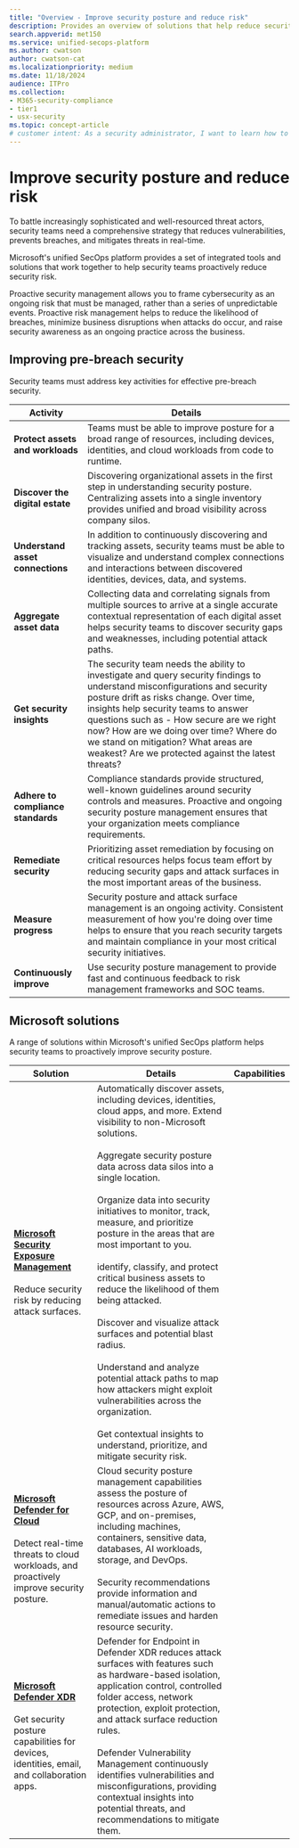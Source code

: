 ```yaml
---
title: "Overview - Improve security posture and reduce risk"
description: Provides an overview of solutions that help reduce security risk in Microsoft's unified security operations platform.
search.appverid: met150
ms.service: unified-secops-platform
ms.author: cwatson
author: cwatson-cat
ms.localizationpriority: medium
ms.date: 11/18/2024
audience: ITPro
ms.collection:
- M365-security-compliance
- tier1
- usx-security
ms.topic: concept-article
# customer intent: As a security administrator, I want to learn how to proactively improve security posture and reduce risk exposure in my organization.
---
```


# Improve security posture and reduce risk

To battle increasingly sophisticated and well-resourced threat actors, security teams need a comprehensive strategy that reduces vulnerabilities, prevents breaches, and mitigates threats in real-time.

Microsoft's unified SecOps platform provides a set of integrated tools and solutions that work together to help security teams proactively reduce security risk.

Proactive security management allows you to frame cybersecurity as an ongoing risk that must be managed, rather than a series of unpredictable events. Proactive risk management helps to reduce the likelihood of breaches, minimize business disruptions when attacks do occur, and raise security awareness as an ongoing practice across the business.


## Improving pre-breach security

Security teams must address key activities for effective pre-breach security.

**Activity** | **Details**
--- | ---
**Protect assets and workloads** | Teams must be able to improve posture for a broad range of resources, including devices, identities, and cloud workloads from code to runtime.
**Discover the digital estate** | Discovering organizational assets in the first step in understanding security posture. Centralizing assets into a single inventory provides unified and broad visibility across company silos.
**Understand asset connections** | In addition to continuously discovering and tracking assets, security teams must be able to visualize and understand complex connections and interactions between discovered identities, devices, data, and systems.
**Aggregate asset data** | Collecting data and correlating signals from multiple sources to arrive at a single accurate contextual representation of each digital asset helps security teams to discover security gaps and weaknesses, including potential attack paths.
**Get security insights** | The security team needs the ability to investigate and query security findings to understand misconfigurations and security posture drift as risks change. Over time, insights help security teams to answer questions such as - How secure are we right now? How are we doing over time? Where do we stand on mitigation? What areas are weakest? Are we protected against the latest threats?
**Adhere to compliance standards** | Compliance standards provide structured, well-known guidelines around security controls and measures. Proactive and ongoing security posture management ensures that your organization meets compliance requirements.
**Remediate security** | Prioritizing asset remediation by focusing on critical resources helps focus team effort by reducing security gaps and attack surfaces in the most important areas of the business.
**Measure progress** | Security posture and attack surface management is an ongoing activity. Consistent measurement of how you're doing over time helps to ensure that you reach security targets and maintain compliance in your most critical security initiatives.
**Continuously improve** |  Use security posture management to provide fast and continuous feedback to risk management frameworks and SOC teams.

## Microsoft solutions

A range of solutions within Microsoft's unified SecOps platform helps security teams to proactively improve security posture.

**Solution** | **Details** | **Capabilities**
--- | --- | ---
**[Microsoft Security Exposure Management](/security-exposure-management/microsoft-security-exposure-management)**<br/><br/>Reduce security risk by reducing attack surfaces. | Automatically discover assets, including devices, identities, cloud apps, and more. Extend visibility to non-Microsoft solutions.<br/><br/>Aggregate security posture data across data silos into a single location.<br/><br/>Organize data into security initiatives to monitor, track, measure, and prioritize posture in the areas that are most important to you.<br/><br/> identify, classify, and protect critical business assets to reduce the likelihood of them being attacked.<br/><br/>Discover and visualize attack surfaces and potential blast radius.<br/><br/>Understand and analyze potential attack paths to map how attackers might exploit vulnerabilities across the organization.<br/><br/> Get contextual insights to understand, prioritize, and mitigate security risk.
**[Microsoft Defender for Cloud](/defender-for-cloud/defender-for-cloud-introduction)**<br/><br/> Detect real-time threats to cloud workloads, and proactively improve security posture. | Cloud security posture management capabilities assess the posture of resources across Azure, AWS, GCP, and on-premises, including machines, containers, sensitive data, databases, AI workloads, storage, and DevOps.<br/><br/> Security recommendations provide information and manual/automatic actions to remediate issues and harden resource security.
**[Microsoft Defender XDR](/defender-xdr/microsoft-365-defender)**<br/><br/> Get security posture capabilities for devices, identities, email, and collaboration apps. | Defender for Endpoint in Defender XDR reduces attack surfaces with features such as hardware-based isolation, application control, controlled folder access, network protection, exploit protection, and attack surface reduction rules.<br/><br/>Defender Vulnerability Management continuously identifies vulnerabilities and misconfigurations, providing contextual insights into potential threats, and recommendations to mitigate them.


